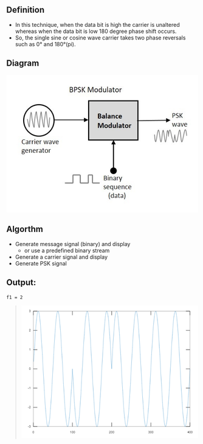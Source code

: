 ## **Definition**
- In this technique, when the data bit is high the carrier is unaltered whereas when the data bit is low 180 degree phase shift occurs.
- So, the single sine  or cosine wave carrier takes two phase reversals such as 0° and 180°(pi).



## **Diagram**
![Diagram](mod2.jpg)


## **Algorthm**
- Generate message signal (binary) and display
    - or use a predefined binary stream
- Generate a carrier signal and display
- Generate PSK signal


## **Output**:
````
f1 = 2
````
> ![Output](out.png)


